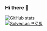 ### Hi there 👋

![GitHub stats](https://github-readme-stats.vercel.app/api?username=xvzc&show_icons=true&theme=radical)  
[![Solved.ac 프로필](http://mazassumnida.wtf/api/generate_badge?boj=jry9913)](https://solved.ac/jry9913)
